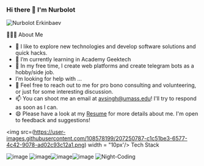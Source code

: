 ### Hi there 👋 I'm Nurbolot


![Nurbolot Erkinbaev](https://user-images.githubusercontent.com/108578199/207243682-11dab3f3-b079-4817-8a75-5279b4273003.png)

👨🏻‍💻  About Me
- 🔭 I like to explore new technologies and develop software solutions and quick hacks.
- 🌱 I’m currently learning in Academy Geektech
- 🤔  In my free time, I create web platforms and create telegram bots as a hobby/side job.
-  I’m looking for help with ...
- 💬 Feel free to reach out to me for pro bono consulting and volunteering, or just for some interesting discussion.
- 📫 You can shoot me an email at avsingh@umass.edu! I'll try to respond as soon as I can.
- 😄 Please have a look at my <a href="https://drive.google.com/file/d/1OXn6lGyzfrYCM4Tf_mR2oI3yKU6R-t43/view?usp=sharing" target="_blank">Resume</a> for more details about me. I'm open to feedback and suggestions!


<img src=(https://user-images.githubusercontent.com/108578199/207250787-c1c51be3-6577-4c42-9078-ad02c93c12a1.png) width = "10px'/> Tech Stack


![image](https://user-images.githubusercontent.com/108578199/207249146-11285c44-3a98-4a8c-8ad4-0920e2fe55c4.png) ![image](https://user-images.githubusercontent.com/108578199/207249292-96a53920-5785-4cfb-8b73-0afd8599ba49.png)![image](https://user-images.githubusercontent.com/108578199/207249375-3c0f472c-e871-40da-af20-c51aa51bd2e5.png)![image](https://user-images.githubusercontent.com/108578199/207250264-6af5d82d-8547-4d90-96e0-dca771d2bd06.png)                             ![Night-Coding](https://user-images.githubusercontent.com/108578199/207250583-3ece1137-4092-4339-9385-dbc90731aed0.gif)



